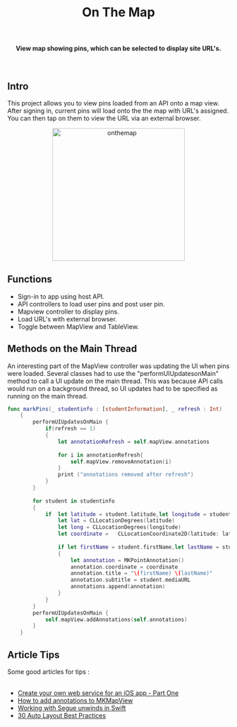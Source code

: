 <h1 align="center"> On The Map </h1> <br>

<h4 align="center">View map showing pins, which can be selected to display site URL's.</h4> <br>
 

## Intro

This project allows you to view pins loaded from an API onto a map view. After signing in, current pins will load onto the the map with URL's assigned. You can then tap on them to view the URL via an external browser.  

<p align="center">
  <img alt="onthemap" title="onthemap" src="screenshots/onthemap1.gif" width=300>
</p>

## Functions 

* Sign-in to app using host API.
* API controllers to load user pins and post user pin.  
* Mapview controller to display pins. 
* Load URL's with external browser.
* Toggle between MapView and TableView.

## Methods on the Main Thread

An interesting part of the MapView controller was updating the UI when pins were loaded. Several classes had to use the "performUIUpdatesonMain" method to call a UI update on the main thread.  This was because API calls would run on a background thread, so UI updates had to be specified as running on the main thread. 

``` swift
func markPins(_ studentinfo : [studentInformation], _ refresh : Int)
    {
        performUIUpdatesOnMain {
            if(refresh == 1)
            {
                let annotationRefresh = self.mapView.annotations
                
                for i in annotationRefresh{
                    self.mapView.removeAnnotation(i)
                }
                print ("annotations removed after refresh")
            }           
        }
        
        for student in studentinfo
        {
            if  let latitude = student.latitude,let longitude = student.longitude{
                let lat = CLLocationDegrees(latitude)
                let long = CLLocationDegrees(longitude)               
                let coordinate =   CLLocationCoordinate2D(latitude: lat, longitude: long)
                
                if let firstName = student.firstName,let lastName = student.lastName
                {
                    let annotation = MKPointAnnotation()
                    annotation.coordinate = coordinate
                    annotation.title = "\(firstName) \(lastName)"
                    annotation.subtitle = student.mediaURL               
                    annotations.append(annotation)
                }
            }
        }
        performUIUpdatesOnMain {
            self.mapView.addAnnotations(self.annotations)
        }
    }
```

## Article Tips

Some good articles for tips : <br><br>
* <a href="https://www.techrepublic.com/blog/software-engineer/create-your-own-web-service-for-an-ios-app-part-one/">Create your own web service for an iOS app - Part One</a> <br>
* <a href="https://www.hackingwithswift.com/example-code/location/how-to-add-annotations-to-mkmapview-using-mkpointannotation-and-mkpinannotationview">How to add annotations to MKMapView</a> <br>
* <a href="https://www.yudiz.com/working-with-unwind-segues-in-swift">Working with Segue unwinds in Swift</a><br>
* <a href="https://blog.supereasyapps.com/30-auto-layout-best-practices/#layout-ui-for-one-iphone">30 Auto Layout Best Practices</a>
